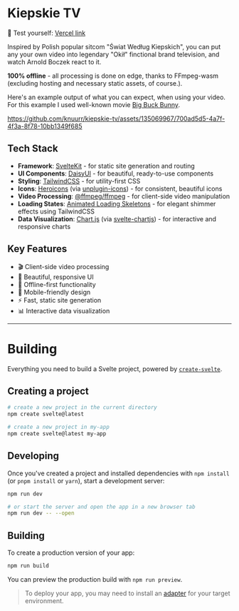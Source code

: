 # Kiepskie TV

🔗 Test yourself: [Vercel link](https://kiepskie-tv.vercel.app/)

Inspired by Polish popular sitcom "Świat Według Kiepskich", you can put any your own video into legendary "Okił" finctional brand television, and watch Arnold Boczek react to it.

**100% offline** - all processing is done on edge, thanks to FFmpeg-wasm (excluding hosting and necessary static assets, of course.).

Here's an example output of what you can expect, when using your video. For this example I used well-known movie [Big Buck Bunny](https://en.wikipedia.org/wiki/Big_Buck_Bunny).

https://github.com/knuurr/kiepskie-tv/assets/135069967/700ad5d5-4a7f-4f3a-8f78-10bb1349f685

## Tech Stack

- **Framework**: [SvelteKit](https://kit.svelte.dev/) - for static site generation and routing
- **UI Components**: [DaisyUI](https://daisyui.com/) - for beautiful, ready-to-use components
- **Styling**: [TailwindCSS](https://tailwindcss.com/) - for utility-first CSS
- **Icons**: [Heroicons](https://heroicons.com/) (via [unplugin-icons](https://github.com/unplugin/unplugin-icons)) - for consistent, beautiful icons
- **Video Processing**: [@ffmpeg/ffmpeg](https://github.com/ffmpegwasm/ffmpeg.wasm) - for client-side video manipulation
- **Loading States**: [Animated Loading Skeletons](https://delba.dev/blog/animated-loading-skeletons-with-tailwind) - for elegant shimmer effects using TailwindCSS
- **Data Visualization**: [Chart.js](https://www.chartjs.org/) (via [svelte-chartjs](https://github.com/SauravKanchan/svelte-chartjs)) - for interactive and responsive charts

## Key Features

- 🎬 Client-side video processing
- 🎨 Beautiful, responsive UI
- 🔄 Offline-first functionality
- 📱 Mobile-friendly design
- ⚡ Fast, static site generation
- 📊 Interactive data visualization

---

# Building

Everything you need to build a Svelte project, powered by [`create-svelte`](https://github.com/sveltejs/kit/tree/main/packages/create-svelte).

## Creating a project

```bash
# create a new project in the current directory
npm create svelte@latest

# create a new project in my-app
npm create svelte@latest my-app
```

## Developing

Once you've created a project and installed dependencies with `npm install` (or `pnpm install` or `yarn`), start a development server:

```bash
npm run dev

# or start the server and open the app in a new browser tab
npm run dev -- --open
```

## Building

To create a production version of your app:

```bash
npm run build
```

You can preview the production build with `npm run preview`.

> To deploy your app, you may need to install an [adapter](https://kit.svelte.dev/docs/adapters) for your target environment.
